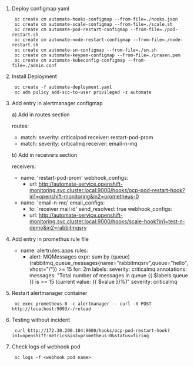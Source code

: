 1. Deploy configmap yaml

        oc create cm automate-hooks-configmap --from-file=./hooks.json
        oc create cm automate-scale-configmap --from-file=./scale.sh
        oc create cm automate-pod-restart-configmap --from-file=./pod-restart.sh
        oc create cm automate-node-restart-configmap --from-file=./node-restart.sh
        oc create cm automate-sn-configmap --from-file=./sn.sh
        oc create cm automate-keypem-configmap --from-file=./prasen.pem
        oc create cm automate-kubeconfig-configmap --from-file=./admin.conf

2. Install Deployment

        oc create -f automate-deployment.yaml
        oc adm policy add-scc-to-user privileged -z automate

3. Add entry in alertmanager configmap

   a) Add in routes section

      routes:

      - match:
          severity: criticalpod
        receiver: restart-pod-prom
      - match:
          severity: criticalmq
        receiver: email-n-mq        

   b) Add in receivers section

    receivers:

    - name: 'restart-pod-prom'
      webhook_configs:
      - url: http://automate-service.openshift-monitoring.svc.cluster.local:9000/hooks/ocp-pod-restart-hook?in1=openshift-monitoring&in2=prometheus-0
    - name: 'email-n-mq'
      email_configs:
      - to: 'receiver mail id'
        send_resolved: true
      webhook_configs:
      - url: http://automate-service.openshift-monitoring.svc.cluster.local:9000/hooks/scale-hook?in1=test-n-demo&in2=rabbitmqsrv      

4. Add entry in promethus rule file

    - name: alertrules.apps
      rules:
      - alert: MQMessages
        expr: sum by (queue) (rabbitmq_queue_messages{name="rabbitmqsrv",queue="hello",vhost="/"}) >= 15
        for: 2m
        labels:
          severity: criticalmq
        annotations:
          messages: "Total number of messages in queue {{ $labels.queue }}  is  >= 15 (current value: {{ $value }}%)"
          severity: criticalmq

5. Restart alertmanager container

        oc exec prometheus-0 -c alertmanager -- curl -X POST http://localhost:9093/-/reload

6. Testing without incident

        curl http://172.30.200.104:9000/hooks/ocp-pod-restart-hook?in1=openshift-metrics&in2=prometheus-0&status=firing

7. Check logs of webhook pod

        oc logs -f <webhook pod name>
